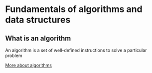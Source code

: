 # Fundamentals of algorithms and data structures

## What is an algorithm
An algorithm is a set of well-defined instructions to solve a particular problem

[More about algorithms](./algorithms/README.md)